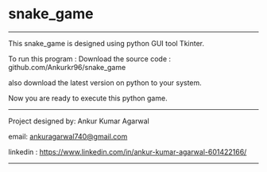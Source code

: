 # snake_game
------------------------------
This snake_game is designed using python GUI tool Tkinter.

To run this program :
  Download the source code : github.com/Ankurkr96/snake_game
  
  also download the latest version on python to your system.
  
  Now you are ready to execute this python game.

**************************

Project designed by: Ankur Kumar Agarwal

email: ankuragarwal740@gmail.com

linkedin : https://www.linkedin.com/in/ankur-kumar-agarwal-601422166/

**************************
